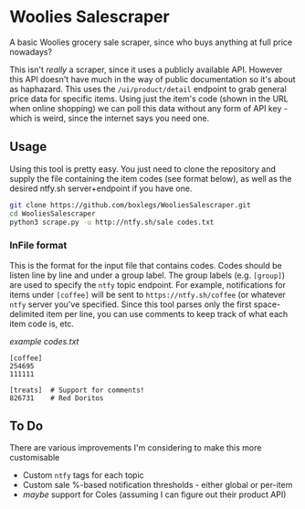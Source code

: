 # Woolies Salescraper
A basic Woolies grocery sale scraper, since who buys anything at full price nowadays?

This isn't _really_ a scraper, since it uses a publicly available API. However this API doesn't have much in the way of public documentation so it's about as haphazard. This uses the `/ui/product/detail` endpoint to grab general price data for specific items. Using just the item's code (shown in the URL when online shopping) we can poll this data without any form of API key - which is weird, since the internet says you need one. 

## Usage
Using this tool is pretty easy. You just need to clone the repository and supply the file containing the item codes (see format below), as well as the desired ntfy.sh server+endpoint if you have one. 

```sh
git clone https://github.com/boxlegs/WooliesSalescraper.git
cd WooliesSalescraper
python3 scrape.py -u http://ntfy.sh/sale codes.txt
```

### InFile format

This is the format for the input file that contains codes. Codes should be listen line by line and under a group label. The group labels (e.g. `[group]`) are used to specify the `ntfy` topic endpoint. For example, notifications for items under `[coffee]` will be sent to `https://ntfy.sh/coffee` (or whatever `ntfy` server you've specified. Since this tool parses only the first space-delimited item per line, you can use comments to keep track of what each item code is, etc.

_example codes.txt_
```
[coffee]
254695
111111

[treats]  # Support for comments!
826731    # Red Doritos 
```


## To Do
There are various improvements I'm considering to make this more customisable

- Custom `ntfy` tags for each topic
- Custom sale %-based notification thresholds - either global or per-item
- _maybe_ support for Coles (assuming I can figure out their product API)
